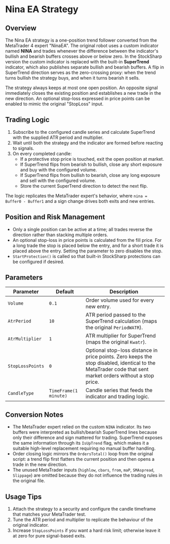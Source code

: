 # Nina EA Strategy

## Overview
The Nina EA strategy is a one-position trend follower converted from the MetaTrader 4 expert "NinaEA". The original robot uses a custom indicator named **NINA** and trades whenever the difference between the indicator's bullish and bearish buffers crosses above or below zero. In the StockSharp version the custom indicator is replaced with the built-in **SuperTrend** indicator, which also publishes separate bullish and bearish buffers. A flip in SuperTrend direction serves as the zero-crossing proxy: when the trend turns bullish the strategy buys, and when it turns bearish it sells.

The strategy always keeps at most one open position. An opposite signal immediately closes the existing position and establishes a new trade in the new direction. An optional stop-loss expressed in price points can be enabled to mimic the original "StopLoss" input.

## Trading Logic
1. Subscribe to the configured candle series and calculate SuperTrend with the supplied ATR period and multiplier.
2. Wait until both the strategy and the indicator are formed before reacting to signals.
3. On every completed candle:
   - If a protective stop price is touched, exit the open position at market.
   - If SuperTrend flips from bearish to bullish, close any short exposure and buy with the configured volume.
   - If SuperTrend flips from bullish to bearish, close any long exposure and sell with the configured volume.
   - Store the current SuperTrend direction to detect the next flip.

The logic replicates the MetaTrader expert's behavior, where `nina = Buffer0 - Buffer1` and a sign change drives both exits and new entries.

## Position and Risk Management
- Only a single position can be active at a time; all trades reverse the direction rather than stacking multiple orders.
- An optional stop-loss in price points is calculated from the fill price. For a long trade the stop is placed below the entry, and for a short trade it is placed above the entry. Setting the parameter to zero disables the stop.
- `StartProtection()` is called so that built-in StockSharp protections can be configured if desired.

## Parameters
| Parameter | Default | Description |
|-----------|---------|-------------|
| `Volume` | `0.1` | Order volume used for every new entry. |
| `AtrPeriod` | `10` | ATR period passed to the SuperTrend calculation (maps the original `PeriodWATR`). |
| `AtrMultiplier` | `1` | ATR multiplier for SuperTrend (maps the original `Kwatr`). |
| `StopLossPoints` | `0` | Optional stop-loss distance in price points. Zero keeps the stop disabled, identical to the MetaTrader code that sent market orders without a stop price. |
| `CandleType` | `TimeFrame(1 minute)` | Candle series that feeds the indicator and trading logic. |

## Conversion Notes
- The MetaTrader expert relied on the custom `NINA` indicator. Its two buffers were interpreted as bullish/bearish SuperTrend lines because only their difference and sign mattered for trading. SuperTrend exposes the same information through its `IsUpTrend` flag, which makes it a suitable high-level replacement requiring no manual buffer handling.
- Order closing logic mirrors the `OrdersTotal()` loop from the original script: a trend flip first flatters the current position and then opens a trade in the new direction.
- The unused MetaTrader inputs (`highlow`, `cbars`, `from`, `maP`, `SMAspread`, `Slippage`) are omitted because they do not influence the trading rules in the original file.

## Usage Tips
1. Attach the strategy to a security and configure the candle timeframe that matches your MetaTrader test.
2. Tune the ATR period and multiplier to replicate the behaviour of the original indicator.
3. Increase `StopLossPoints` if you want a hard risk limit; otherwise leave it at zero for pure signal-based exits.
